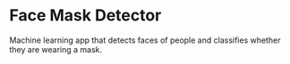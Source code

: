 # Face Mask Detector
Machine learning app that detects faces of people and classifies whether they are wearing a mask.

